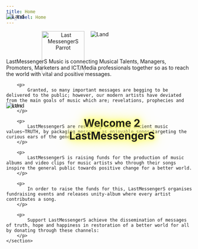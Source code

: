 ```yaml
---
title: Home
nav_label: Home
---
```


<header>
    <img class="logo" src="/logo.png" alt="Last MessengerS Parrot" >
    <figure class="elunaanwu image">
        <figcaption>
            <h1 class="title has-text-primary is-elu-shaded is-greywall">Welcome 2 LastMessengerS</h1>
        </figcaption>
        <img src="/elunaanwu.jpg" alt="Land" >
    </figure>
    <figure class="image">
        <img class="mmirinaoha" src="/mmirinaoha.webp" alt="Land" >
    </figure>
    <figure class="image">
        <img class="ala" src="/ala.jpg" alt="Land" >
    </figure>
</header>

<section class="section">

<div class="container">
    <section class="section content has-text-light">
        <p>
            LastMessengerS Music is connecting Musical Talents, Managers, Promoters, Marketers and ICT/Media professionals together so as to reach the world with vital and positive messages.
        </p>

        <p>
            Granted, so many important messages are begging to be delivered to the public; however, our modern artists have deviated from the main goals of music which are; revelations, prophecies and truths.
        </p>

        <p>
            LastMessengerS are restoring one of the ancient music values~TRUTH, by packaging messages as enjoyable songs targeting the curious ears of the general public.
        </p>

        <p>
            LastMessengerS is raising funds for the production of music albums and video clips for music artists who through their songs inspire the general public towards positive change for a better world.
        </p>

        <p>
            In order to raise the funds for this, LastMessengerS organises fundraising events and releases unity-album where every artist contributes a song.
        </p>

        <p>
            Support LastMessengerS achieve the dissemination of messages of truth, hope and happiness in restoration of a better world for all by donating through these channels:
        </p>
    </section>
</div>
</section>

<style lang="scss">
    header {
        position: relative;

        .logo {
            position: absolute;
            width: 12vw;
            left: 10vw;
            z-index: 9;
        }

        .elunaanwu {
            position: relative;

            figcaption {
                position: absolute;
                left: 7vw;
                top: 20vw;
                z-index: 7;

                .is-elu-shaded {
                    text-shadow: 0 0 5px #fffd7f, 0 0 10px #FFFd7f, 0 0 15px #FFFd7f, 0 0 20px #fffd7f, 0 0 30px #fffd7f, 0 0 40px #fffd7f;
                }
            }
        }

        .mmirinaoha {
            position: absolute;
            bottom: 5vw;
            left: 0;
            z-index: 2;
        }

        .ala {
            position:absolute;
            bottom: -20vw;
            left: 0;
            margin-top: 36vw;
        }

        // .ala {
        //     position:absolute;
        //     top: 51vw;
        //     left: 0;
        //     margin-top: 36vw;
        // }
    }

    // .ala-text {
    //     position: absolute;
    //     top: 51vw;
    //     margin-top: 40vw;
    // }

</style>